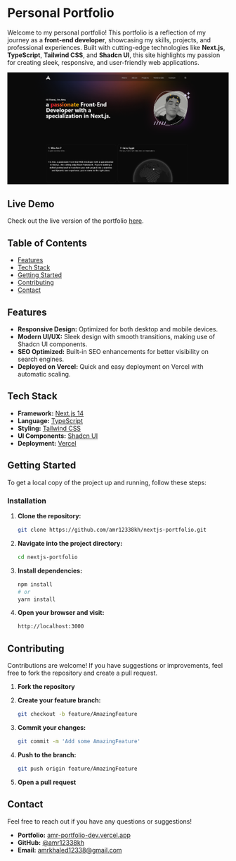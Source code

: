 # Personal Portfolio

Welcome to my personal portfolio! This portfolio is a reflection of my journey as a **front-end developer**, showcasing my skills, projects, and professional experiences. Built with cutting-edge technologies like **Next.js**, **TypeScript**, **Tailwind CSS**, and **Shadcn UI**, this site highlights my passion for creating sleek, responsive, and user-friendly web applications.

[![Portfolio Screenshot](public/amr-portfolio-img.png)](https://amr-portfolio-dev.vercel.app/)

## Live Demo

Check out the live version of the portfolio [here](https://amr-portfolio-dev.vercel.app/).

## Table of Contents

- [Features](#features)
- [Tech Stack](#tech-stack)
- [Getting Started](#getting-started)
- [Contributing](#contributing)
- [Contact](#contact)

## Features

- **Responsive Design:** Optimized for both desktop and mobile devices.
- **Modern UI/UX:** Sleek design with smooth transitions, making use of Shadcn UI components.
- **SEO Optimized:** Built-in SEO enhancements for better visibility on search engines.
- **Deployed on Vercel:** Quick and easy deployment on Vercel with automatic scaling.

## Tech Stack

- **Framework:** [Next.js 14](https://nextjs.org/)
- **Language:** [TypeScript](https://www.typescriptlang.org/)
- **Styling:** [Tailwind CSS](https://tailwindcss.com/)
- **UI Components:** [Shadcn UI](https://shadcn.dev/)
- **Deployment:** [Vercel](https://vercel.com/)

## Getting Started

To get a local copy of the project up and running, follow these steps:

### Installation

1. **Clone the repository:**

   ```bash
   git clone https://github.com/amr12338kh/nextjs-portfolio.git

2. **Navigate into the project directory:**

   ```bash
   cd nextjs-portfolio

3. **Install dependencies:**

   ```bash
   npm install
   # or
   yarn install

4. **Open your browser and visit:**

   ```bash
   http://localhost:3000

## Contributing

Contributions are welcome! If you have suggestions or improvements, feel free to fork the repository and create a pull request.

1. **Fork the repository**
2. **Create your feature branch:**

   ```bash
   git checkout -b feature/AmazingFeature
   
3. **Commit your changes:**

   ```bash
   git commit -m 'Add some AmazingFeature'

4. **Push to the branch:**

   ```bash
   git push origin feature/AmazingFeature

5. **Open a pull request**

## Contact

Feel free to reach out if you have any questions or suggestions!

- **Portfolio:** [amr-portfolio-dev.vercel.app](https://amr-portfolio-dev.vercel.app/)
- **GitHub:** [@amr12338kh](https://github.com/amr12338kh)
- **Email:** amrkhaled12338@gmail.com
